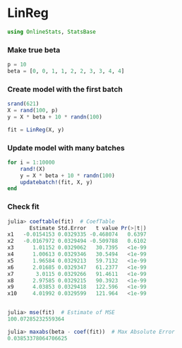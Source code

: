 
# LinReg


````julia
using OnlineStats, StatsBase
````





### Make true beta
````julia
p = 10
beta = [0, 0, 1, 1, 2, 2, 3, 3, 4, 4]
````





### Create model with the first batch
````julia
srand(621)
X = rand(100, p)
y = X * beta + 10 * randn(100)

fit = LinReg(X, y)
````





### Update model with many batches
````julia
for i = 1:10000
    rand!(X)
    y = X * beta + 10 * randn(100)
    updatebatch!(fit, X, y)
end
````





### Check fit
````julia
julia> coeftable(fit)  # CoefTable
       Estimate Std.Error   t value Pr(>|t|)
x1   -0.0154153 0.0329335 -0.468074   0.6397
x2   -0.0167972 0.0329494 -0.509788   0.6102
x3      1.01152 0.0329062   30.7395   <1e-99
x4      1.00613 0.0329346   30.5494   <1e-99
x5      1.96584 0.0329213   59.7132   <1e-99
x6      2.01685 0.0329347   61.2377   <1e-99
x7       3.0115 0.0329266   91.4611   <1e-99
x8      2.97585 0.0329215   90.3923   <1e-99
x9      4.03853 0.0329418   122.596   <1e-99
x10     4.01992 0.0329599   121.964   <1e-99


julia> mse(fit)  # Estimate of MSE
100.07285232559364

julia> maxabs(beta - coef(fit))  # Max Absolute Error
0.03853378064706625

````




